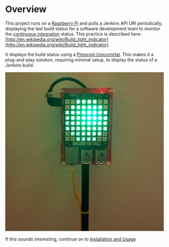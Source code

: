 # Overview #
This project runs on a [Raspberry Pi](https://en.wikipedia.org/wiki/Raspberry_Pi) and polls a Jenkins API URI periodically, displaying the last build status for a software development team to monitor the [continuous integration](https://en.wikipedia.org/wiki/Continuous_integration) status. This practice is described here: [http://en.wikipedia.org/wiki/Build_light_indicator](http://en.wikipedia.org/wiki/Build_light_indicator).

It displays the build status using a [Pimoroni UnicornHat](http://shop.pimoroni.com/products/unicorn-hat). This makes it a plug-and-play solution, requiring minimal setup, to display the status of a Jenkins build.

![Image of build-indicator running on a UnicornHat](docs/UnicornHatPhoto.jpg)

If this sounds interesting, continue on to [Installation and Usage](docs/InstallationAndUsage.md)
